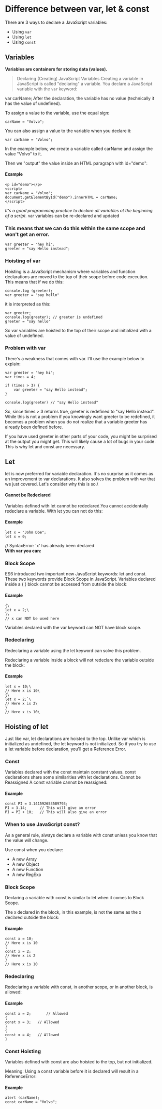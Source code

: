 # Difference between var, let & const
There are 3 ways to declare a JavaScript variables:

- Using `var`
- Using `let`
- Using `const`
## Variables
**Variables are containers for storing data (values).**
> Declaring (Creating) JavaScript Variables
Creating a variable in JavaScript is called "declaring" a variable.
You declare a JavaScript variable with the `var` keyword:

var carName;
After the declaration, the variable has no value (technically it has the value of undefined).

To assign a value to the variable, use the equal sign:

    carName = "Volvo";
You can also assign a value to the variable when you declare it:

    var carName = "Volvo";
In the example below, we create a variable called carName and assign the value "Volvo" to it.

Then we "output" the value inside an HTML paragraph with id="demo":
#### Example
    <p id="demo"></p>
    <script>
    var carName = "Volvo";
    document.getElementById("demo").innerHTML = carName;
    </script>

*It's a good programming practice to declare all variables at the beginning of a script.*
var variables can be re-declared and updated
### This means that we can do this within the same scope and won't get an error.
    var greeter = "hey hi";
    greeter = "say Hello instead";
    
### Hoisting of var
Hoisting is a JavaScript mechanism where variables and function declarations are moved to the top of their scope before code execution. This means that if we do this:

    console.log (greeter);
    var greeter = "say hello"
it is interpreted as this:

    var greeter;
    console.log(greeter); // greeter is undefined
    greeter = "say hello"
So var variables are hoisted to the top of their scope and initialized with a value of undefined.
### Problem with var
There's a weakness that comes with  var. I'll use the example below to explain:

    var greeter = "hey hi";
    var times = 4;

    if (times > 3) {
        var greeter = "say Hello instead"; 
    }
    
    console.log(greeter) // "say Hello instead"
So, since times > 3 returns true, greeter is redefined  to "say Hello instead". While this is not a problem if you knowingly want greeter to be redefined, it becomes a problem when you do not realize that a variable greeter has already been defined before.

If you have used greeter in other parts of your code, you might be surprised at the output you might get. This will likely cause a lot of bugs in your code. This is why let and const are necessary.
## Let
let is now preferred for variable declaration. It's no surprise as it comes as an improvement to var declarations. It also solves the problem with var that we just covered. Let's consider why this is so.\
#### Cannot be Redeclared
Variables defined with let cannot be redeclared.You cannot accidentally redeclare a variable.
With let you can not do this:
#### Example
    let x = "John Doe";
    let x = 0;

// SyntaxError: 'x' has already been declared\
**With var you can:**
### Block Scope
ES6 introduced two important new JavaScript keywords: let and const.
These two keywords provide Block Scope in JavaScript.
Variables declared inside a { } block cannot be accessed from outside the block:

#### Example
    {\
    let x = 2;\
    }\
    // x can NOT be used here
Variables declared with the var keyword can NOT have block scope.
### Redeclaring
Redeclaring a variable using the let keyword can solve this problem.

Redeclaring a variable inside a block will not redeclare the variable outside the block:

#### Example
    let x = 10;\
    // Here x is 10\
    {\
    let x = 2;`\
    // Here x is 2\
    }
    // Here x is 10\
## Hoisting of let
Just like  var, let declarations are hoisted to the top. Unlike var which is initialized as undefined, the let keyword is not initialized. So if you try to use a let variable before declaration, you'll get a Reference Error.
### Const
Variables declared with the const maintain constant values. const declarations share some similarities with let declarations.
Cannot be Reassigned
A const variable cannot be reassigned:

#### Example
    const PI = 3.141592653589793;
    PI = 3.14;      // This will give an error
    PI = PI + 10;   // This will also give an error
### When to use JavaScript const?
As a general rule, always declare a variable with const unless you know that the value will change.

Use const when you declare:
- A new Array
- A new Object
- A new Function
- A new RegExp
### Block Scope
Declaring a variable with const is similar to let when it comes to Block Scope.

The x declared in the block, in this example, is not the same as the x declared outside the block:

#### Example
    const x = 10;
    // Here x is 10
    {
    const x = 2;
    // Here x is 2
    }
    // Here x is 10
### Redeclaring
Redeclaring a variable with const, in another scope, or in another block, is allowed:

#### Example
    const x = 2;       // Allowed
    {
    const x = 3;   // Allowed
    }
    {
    const x = 4;   // Allowed
    }
### Const Hoisting
Variables defined with const are also hoisted to the top, but not initialized.

Meaning: Using a const variable before it is declared will result in a ReferenceError:

#### Example
    alert (carName);
    const carName = "Volvo";
